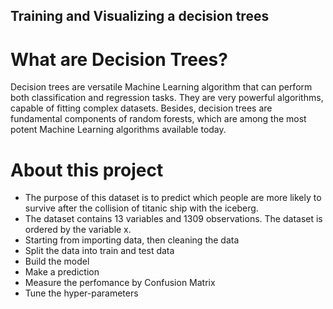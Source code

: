 ## Training and Visualizing a decision trees

# What are Decision Trees?
Decision trees are versatile Machine Learning algorithm that can perform both classification and regression tasks. They are very powerful algorithms, capable of fitting complex datasets. Besides, decision trees are fundamental components of random forests, which are among the most potent Machine Learning algorithms available today.

# About this project
- The purpose of this dataset is to predict which people are more likely to survive after the collision of titanic ship with the iceberg.
- The dataset contains 13 variables and 1309 observations. The dataset is ordered by the variable x.
- Starting from importing data, then cleaning the data
- Split the data into train and test data
- Build the model
- Make a prediction
- Measure the perfomance by Confusion Matrix
- Tune the hyper-parameters


